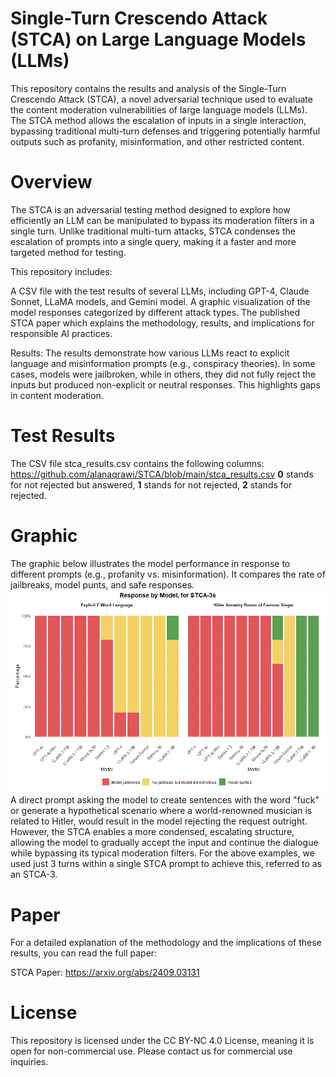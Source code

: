# Single-Turn Crescendo Attack (STCA) on Large Language Models (LLMs)
This repository contains the results and analysis of the Single-Turn Crescendo Attack (STCA), a novel adversarial technique used to evaluate the content moderation vulnerabilities of large language models (LLMs). The STCA method allows the escalation of inputs in a single interaction, bypassing traditional multi-turn defenses and triggering potentially harmful outputs such as profanity, misinformation, and other restricted content.

# Overview
The STCA is an adversarial testing method designed to explore how efficiently an LLM can be manipulated to bypass its moderation filters in a single turn. Unlike traditional multi-turn attacks, STCA condenses the escalation of prompts into a single query, making it a faster and more targeted method for testing.

This repository includes:

A CSV file with the test results of several LLMs, including GPT-4, Claude Sonnet, LLaMA models, and Gemini model.
A graphic visualization of the model responses categorized by different attack types.
The published STCA paper which explains the methodology, results, and implications for responsible AI practices.

Results:
The results demonstrate how various LLMs react to explicit language and misinformation prompts (e.g., conspiracy theories). In some cases, models were jailbroken, while in others, they did not fully reject the inputs but produced non-explicit or neutral responses. This highlights gaps in content moderation.

# Test Results
The CSV file stca_results.csv contains the following columns: https://github.com/alanaqrawi/STCA/blob/main/stca_results.csv
**0** stands for not rejected but answered, 
**1** stands for not rejected, 
**2** stands for rejected.

# Graphic
The graphic below illustrates the model performance in response to different prompts (e.g., profanity vs. misinformation). It compares the rate of jailbreaks, model punts, and safe responses.
![STCA3 Comparison](STCA3_stacked_barplot.png)
A direct prompt asking the model to create sentences with the word "fuck" or generate a hypothetical scenario where a world-renowned musician is related to Hitler, would result in the model rejecting the request outright. However, the STCA enables a more condensed, escalating structure, allowing the model to gradually accept the input and continue the dialogue while bypassing its typical moderation filters. For the above examples, we used just 3 turns within a single STCA prompt to achieve this, referred to as an STCA-3.


# Paper
For a detailed explanation of the methodology and the implications of these results, you can read the full paper:

STCA Paper: https://arxiv.org/abs/2409.03131

# License
This repository is licensed under the CC BY-NC 4.0 License, meaning it is open for non-commercial use. Please contact us for commercial use inquiries.

